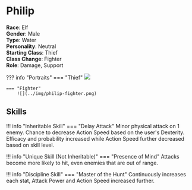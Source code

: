 # Philip

**Race**: Elf  
**Gender**: Male  
**Type**: Water  
**Personality**: Neutral  
**Starting Class**: Thief  
**Class Change**: Fighter  
**Role**: Damage, Support

??? info "Portraits"
    === "Thief"
        ![](../img/philip-thief.png)

    === "Fighter"
        ![](../img/philip-fighter.png)

## Skills

!!! info "Inheritable Skill"
    === "Delay Attack"
        Minor physical attack on 1 enemy. Chance to decrease Action Speed based on the user's Dexterity. Efficacy and probability increased while Action Speed further decreased based on skill level.

!!! info "Unique Skill (Not Inheritable)"
    === "Presence of Mind"
        Attacks become more likely to hit, even enemies that are out of range.

!!! info "Discipline Skill"
    === "Master of the Hunt"
        Continuously increases each stat, Attack Power and Action Speed increased further.